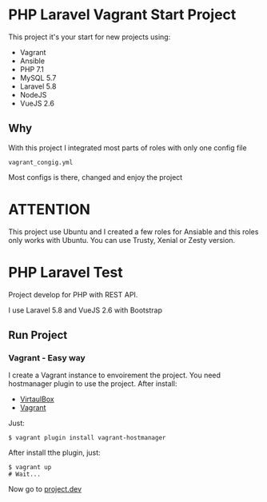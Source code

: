 # PHP Laravel Vagrant Start Project
This project it's your start for new projects using:

- Vagrant
- Ansible
- PHP 7.1
- MySQL 5.7
- Laravel 5.8
- NodeJS
- VueJS 2.6

## Why

With this project I integrated most parts of roles with only one config file

```
vagrant_congig.yml
```

Most configs is there, changed and enjoy the project

# ATTENTION

This project use Ubuntu and I created a few roles for Ansiable and this roles only works with Ubuntu. You can use Trusty, Xenial or Zesty version.

# PHP Laravel Test

Project develop for PHP with REST API.

I use Laravel 5.8 and VueJS 2.6 with Bootstrap

## Run Project

### Vagrant - Easy way

I create a Vagrant instance to envoirement the project. You need hostmanager plugin to use the project. After install:

- [VirtaulBox](https://www.virtualbox.org/wiki/Downloads)
- [Vagrant](https://www.vagrantup.com/downloads.html)

Just:

```text
$ vagrant plugin install vagrant-hostmanager
```

After install tthe plugin, just:

```
$ vagrant up
# Wait...
```

Now go to [project.dev](http://project.dev/)
